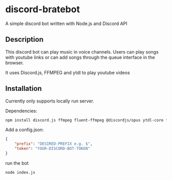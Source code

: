 # discord-bratebot
A simple discord bot written with Node.js and Discord API

## Description
This discord bot can play music in voice channels. Users can play songs with youtube links or can add songs through the queue interface in the browser.

It uses Discord.js, FFMPEG and ytdl to play youtube videos

## Installation
Currently only supports locally run server.

Dependencies:
```bash
npm install discord.js ffmpeg fluent-ffmpeg @discordjs/opus ytdl-core ffmpeg-static --save 
```

Add a config.json:
```json
{
    "prefix": "DESIRED-PREFIX e.g. $",
    "token": "YOUR-DISCORD-BOT-TOKEN"
}
```

run the bot
```bash
node index.js
```

